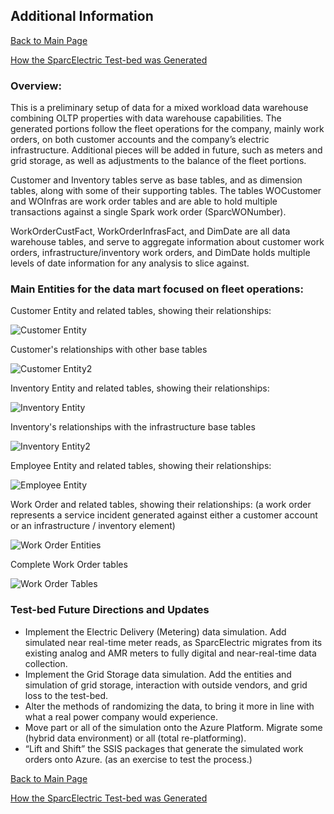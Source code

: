 ## Additional Information
[Back to Main Page](index.md)

[How the SparcElectric Test-bed was Generated](steps_to_build.md)
### Overview:

This is a preliminary setup of data for a mixed workload data warehouse combining OLTP properties with data warehouse capabilities. 
The generated portions follow the fleet operations for the company, mainly work orders, on both customer accounts and the company’s electric infrastructure.
Additional pieces will be added in future, such as meters and grid storage, as well as adjustments to the balance of the fleet portions.

Customer and Inventory tables serve as base tables, and as dimension tables, along with some of their supporting tables. The tables WOCustomer and WOInfras are work order tables and are able to hold multiple transactions against a single Spark work order (SparcWONumber).

WorkOrderCustFact, WorkOrderInfrasFact, and DimDate are all data warehouse tables, and serve to aggregate information about customer work orders, infrastructure/inventory work orders, and DimDate holds multiple levels of date information for any analysis to slice against.

### Main Entities for the data mart focused on fleet operations:

Customer Entity and related tables, showing their relationships:

![Customer Entity](/entities_pix/CustomerEntity.png)

Customer's relationships with other base tables

![Customer Entity2](/entities_pix/CompleteCustomerTables.PNG)



Inventory Entity and related tables, showing their relationships:

![Inventory Entity](/entities_pix/InventoryEntity.png)

Inventory's relationships with the infrastructure base tables

![Inventory Entity2](/entities_pix/CompleteInfrastructureTables.PNG)



Employee Entity and related tables, showing their relationships:

![Employee Entity](/entities_pix/EmployeeEntity.png)



Work Order and related tables, showing their relationships: (a work order represents a service incident generated against either a customer account or an infrastructure / inventory element)

![Work Order Entities](/entities_pix/WorkOrderEntities.png)

Complete Work Order tables

![Work Order Tables](/entities_pix/CompleteWorkOrderTables.PNG)




### Test-bed Future Directions and Updates

- Implement the Electric Delivery (Metering) data simulation. Add simulated near real-time meter reads, as SparcElectric migrates from its existing analog and AMR meters to fully digital and near-real-time data collection.
- Implement the Grid Storage data simulation. Add the entities and simulation of grid storage, interaction with outside vendors, and grid loss to the test-bed.
- Alter the methods of randomizing the data, to bring it more in line with what a real power company would experience.
- Move part or all of the simulation onto the Azure Platform. Migrate some (hybrid data environment) or all (total re-platforming).
- “Lift and Shift” the SSIS packages that generate the simulated work orders onto Azure. (as an exercise to test the process.)


[Back to Main Page](index.md)

[How the SparcElectric Test-bed was Generated](steps_to_build.md)


